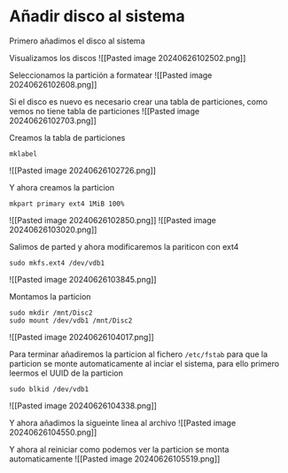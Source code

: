 # Añadir disco al sistema
Primero añadimos el disco al sistema

Visualizamos los discos
![[Pasted image 20240626102502.png]]

Seleccionamos la partición a formatear
![[Pasted image 20240626102608.png]]

Si el disco es nuevo es necesario crear una tabla de particiones, como vemos no tiene tabla de particiones
![[Pasted image 20240626102703.png]]

Creamos la tabla de particiones
```
mklabel 
```
![[Pasted image 20240626102726.png]]

Y ahora creamos la particion
```
mkpart primary ext4 1MiB 100%
```
![[Pasted image 20240626102850.png]]
![[Pasted image 20240626103020.png]]

Salimos de parted y ahora modificaremos la pariticon con ext4
```
sudo mkfs.ext4 /dev/vdb1
```
![[Pasted image 20240626103845.png]]

Montamos la particion
```
sudo mkdir /mnt/Disc2
sudo mount /dev/vdb1 /mnt/Disc2
```
![[Pasted image 20240626104017.png]]

Para terminar añadiremos la particion al fichero `/etc/fstab` para que la particion se monte automaticamente al inciar el sistema, para ello primero leermos el UUID de la particion
```
sudo blkid /dev/vdb1
```
![[Pasted image 20240626104338.png]]

Y ahora añadimos la sigueinte linea al archivo
![[Pasted image 20240626104550.png]]

Y ahora al reiniciar como podemos ver la particion se monta automaticamente
![[Pasted image 20240626105519.png]]